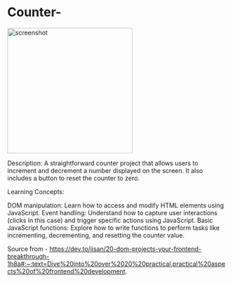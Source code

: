 ﻿# Counter-

 <img width="285" alt="screenshot" src="https://github.com/amantamu/Counter-/assets/57833767/6c6dde1e-d183-49f9-99f1-373323c087a1">

Description: A straightforward counter project that allows users to increment and decrement a number displayed on the screen. It also includes a button to reset the counter to zero.

Learning Concepts:

DOM manipulation: Learn how to access and modify HTML elements using JavaScript.
Event handling: Understand how to capture user interactions (clicks in this case) and trigger specific actions using JavaScript.
Basic JavaScript functions: Explore how to write functions to perform tasks like incrementing, decrementing, and resetting the counter value.

Source from - https://dev.to/jisan/20-dom-projects-your-frontend-breakthrough-1h8a#:~:text=Dive%20into%20over%2020%20practical,practical%20aspects%20of%20frontend%20development.

